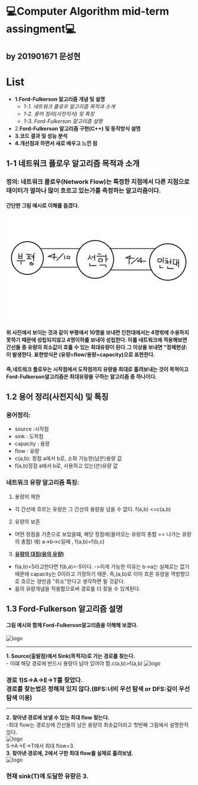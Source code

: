 💻Computer Algorithm mid-term assingment💻
===========================================
by 201901671 문성현
-----------------------
# List
- **1.Ford-Fulkerson 알고리즘 개념 및 설명**
    - *1-1. 네트워크 플로우 알고리즘 목적과 소개*
    - *1-2. 용어 정리(사전지식) 및 특징*
    - *1-3. Ford-Fulkerson 알고리즘 설명*
- 2.**Ford-Fulkerson 알고리즘 구현(C++) 및 동작방식 설명**
- **3.코드 결과 및 성능 분석**
- **4.개선점과 하면서 새로 배우고 느낀 점**

## 1-1 네트워크 플로우 알고리즘 목적과 소개
### 정의: 네트워크 플로우(Network Flow)는 특정한 지점에서 다른 지점으로 데이터가 얼마나 많이 흐르고 있는가를 측정하는 알고리즘이다.
#### 간단한 그림 예시로 이해를 돕겠다.
![Alt text](https://github.com/sunghyun0610/Computer-Algorithm/blob/main/%EB%84%A4%ED%8A%B8%EC%9B%8C%ED%81%AC%20%ED%94%8C%EB%A1%9C%EC%9A%B0.gif)
#### 위 사진에서 보이는 것과 같이 부평에서 10명을 보내면 인천대에서는 4명밖에 수용하지 못하기 때문에 성립되지않고 4명이하를 보내야 성립한다. 이를 네트워크에 적용해보면 간선들 중 유량의 최소값이 흐를 수 있는 최대유량이 된다.그 이상을 보내면 "정체현상:이 발생한다. 표현방식은 (유량=flow/용량=capacity)으로 표현한다.
#### 즉,네트워크 플로우는 시작점에서 도착점까지 유량을 최대로 흘려보내는 것이 목적이고 Ford-Fulkerson알고리즘은 최대유량을 구하는 알고리즘 중 하나이다.
## 1.2 용어 정리(사전지식) 및 특징
### 용어정리:  
- source :시작점
- sink : 도착점
- capacity : 용량
- flow : 유량
- c(a,b): 정점 a에서 b로, 소화 가능한(남은)용량 값
- f(a,b)정점 a에서 b로, 사용하고 있는(쓴)유량 값
### 네트워크 유량 알고리즘 특징:
1. 용량의 제한
- 각 간선에 흐르는 유량은 그 간선의 용량을 넘을 수 없다. f(a,b) <=c(a,b)
2. 유량의 보존
- 어떤 정점을 기준으로 보았을떄, 해당 정점에(들어오는 유량의 총합 == 나가는 유량의 총합) 예) a->b->c일때 , f(a,b)=f(b,c)
3. <u>**유량의 대칭(음의 유량)**</u>
- f(a,b)=5라고한다면 f(b,a)=-5이다. ->이게 가능한 이유는 b->a는 실제로는 없기 때문에 capacity는 0이라고 가정하기 때문. 즉,(a,b)로 이미 흐른 유량을 역방향으로 흐르는 양만큼 "취소"한다고 생각하면 될 것같다.
- 음의 유량개념을 적용함으로써 경로를 더 찾을 수 있게된다.

## 1.3 Ford-Fulkerson 알고리즘 설명
#### 그림 예시와 함께 Ford-Fulkerson알고리즘을 이해해 보겠다.
![logo](https://gseok.gitbooks.io/algorithm/content/assets/network-flow1.png)
***
**1. Source(출발점)에서 Sink(목적지)로 가는 경로를 찾는다.**
    <br>- 이떄 해당 경로에 반드시 용량이 남아 있어야 함.c(a,b)>f(a,b)
![logo](https://gseok.gitbooks.io/algorithm/content/assets/network-flow2.png)
### 경로 1)S->A->E->T를 찾았다.<br>경로를 찾는법은 정해져 있지 않다.(BFS:너비 우선 탐색 or DFS:깊이 우선 탐색 이용)
-----
**2. 찾아낸 경로에 보낼 수 있는 최대 flow 찾는다.**
    <br>-최대 flow는 경로상에 간선들의 남은 용량의 최솟값이라고 첫번째 그림에서 설명한적 있다.
    <br>![logo](https://gseok.gitbooks.io/algorithm/content/assets/network-flow3.png)
<br>S->A->E->T에서 최대 flow=3.
**<br>3. 찾아낸 경로에, 2에서 구한 최대 flow를 실제로 흘려보냄.**
<br>![logo](https://gseok.gitbooks.io/algorithm/content/assets/network-flow4.png)
### 현재 sink(T)에 도달한 유량은 3.


 